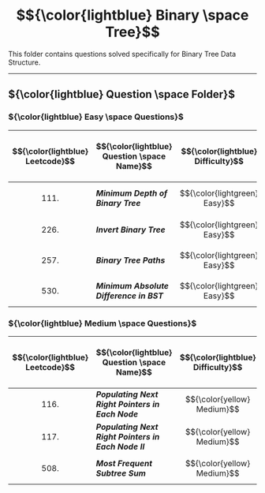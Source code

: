 # $${\color{lightblue} Binary \space Tree}$$

This folder contains questions solved specifically for Binary Tree Data Structure.

-----

## ${\color{lightblue} Question \space Folder}$

### ${\color{lightblue} Easy \space Questions}$

| $${\color{lightblue} Leetcode}$$ | $${\color{lightblue} Question \space Name}$$ | $${\color{lightblue} Difficulty}$$ | $${\color{lightblue} Links}$$ | $${\color{lightblue} Hints}$$ | $${\color{lightblue} Binary \space Tree \space Concepts}$$ | $${\color{lightblue} Companies}$$ |
|-|-|-|-|-|-|-|
| $${111.}$$ | ***Minimum Depth of Binary Tree*** | $${\color{lightgreen} Easy}$$ | [Problem111](https://leetcode.com/problems/minimum-depth-of-binary-tree/description/) | [Hints](https://leetcode.com/problems/minimum-depth-of-binary-tree/solutions/4474966/finding-the-minimum-path-simplified/) | ***DFS, Two Way Recursion, Math Tree*** | ***Unknown*** |
| $${226.}$$ | ***Invert Binary Tree*** | $${\color{lightgreen} Easy}$$ | [Problem226](https://leetcode.com/problems/invert-binary-tree/description/) | [Hints](https://leetcode.com/problems/invert-binary-tree/solutions/4476822/invert-binary-tree-simplified/) | ***DFS*** | ***Unknown*** |
| $${257.}$$ | ***Binary Tree Paths*** | $${\color{lightgreen} Easy}$$ | [Problem257](https://leetcode.com/problems/binary-tree-paths/description/) | [Hints](https://leetcode.com/problems/binary-tree-paths/solutions/4474543/binary-tree-paths-java/) | ***DFS, Stack*** | ***Apple, Facebook, Google*** |
| $${530.}$$ | ***Minimum Absolute Difference in BST*** | $${\color{lightgreen} Easy}$$ | [Problem530](https://leetcode.com/problems/minimum-absolute-difference-in-bst/description/) | [Hints](https://leetcode.com/problems/minimum-absolute-difference-in-bst/solutions/4477969/minimum-absolute-difference-in-bst-simplified/) | ***DFS*** | ***Google*** |


### ${\color{lightblue} Medium \space Questions}$

| $${\color{lightblue} Leetcode}$$ | $${\color{lightblue} Question \space Name}$$ | $${\color{lightblue} Difficulty}$$ | $${\color{lightblue} Links}$$ | $${\color{lightblue} Hints}$$ | $${\color{lightblue} Binary \space Tree \space Concepts}$$ | $${\color{lightblue} Companies}$$ |
|-|-|-|-|-|-|-|
| $${116.}$$ | ***Populating Next Right Pointers in Each Node*** | $${\color{yellow} Medium}$$ | [Problem116](https://leetcode.com/problems/populating-next-right-pointers-in-each-node/description/) | [Hints](https://leetcode.com/problems/populating-next-right-pointers-in-each-node/solutions/4478169/populating-next-right-pointers-in-each-node-simplified/) | ***BFS*** | ***Microsoft*** |
| $${117.}$$ | ***Populating Next Right Pointers in Each Node II*** | $${\color{yellow} Medium}$$ | [Problem117](https://leetcode.com/problems/populating-next-right-pointers-in-each-node-ii/description/) | [Hints](https://leetcode.com/problems/populating-next-right-pointers-in-each-node-ii/solutions/4478197/populating-next-right-pointers-in-each-node-ii-simplified/) | ***BFS*** | ***Microsoft*** |
| $${508.}$$ | ***Most Frequent Subtree Sum*** | $${\color{yellow} Medium}$$ | [Problem508](https://leetcode.com/problems/most-frequent-subtree-sum/description/) | [Hints](https://leetcode.com/problems/most-frequent-subtree-sum/solutions/4477223/most-frequent-subtree-sum-simplified/) | ***DFS, Two Way Recursion, Map*** | ***Amazon*** |

